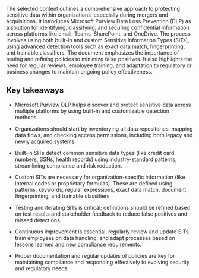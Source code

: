 The selected content outlines a comprehensive approach to protecting sensitive data within organizations, especially during mergers and acquisitions. It introduces Microsoft Purview Data Loss Prevention (DLP) as a solution for identifying, classifying, and securing confidential information across platforms like email, Teams, SharePoint, and OneDrive. The process involves using both built-in and custom Sensitive Information Types (SITs), using advanced detection tools such as exact data match, fingerprinting, and trainable classifiers. The document emphasizes the importance of testing and refining policies to minimize false positives. It also highlights the need for regular reviews, employee training, and adaptation to regulatory or business changes to maintain ongoing policy effectiveness.

## Key takeaways

- Microsoft Purview DLP helps discover and protect sensitive data across multiple platforms by using built-in and customizable detection methods.

- Organizations should start by inventorying all data repositories, mapping data flows, and checking access permissions, including both legacy and newly acquired systems.

- Built-in SITs detect common sensitive data types (like credit card numbers, SSNs, health records) using industry-standard patterns, streamlining compliance and risk reduction.

- Custom SITs are necessary for organization-specific information (like internal codes or proprietary formulas). These are defined using patterns, keywords, regular expressions, exact data match, document fingerprinting, and trainable classifiers.

- Testing and iterating SITs is critical; definitions should be refined based on test results and stakeholder feedback to reduce false positives and missed detections.

- Continuous improvement is essential: regularly review and update SITs, train employees on data handling, and adapt processes based on lessons learned and new compliance requirements.

- Proper documentation and regular updates of policies are key for maintaining compliance and responding effectively to evolving security and regulatory needs.
